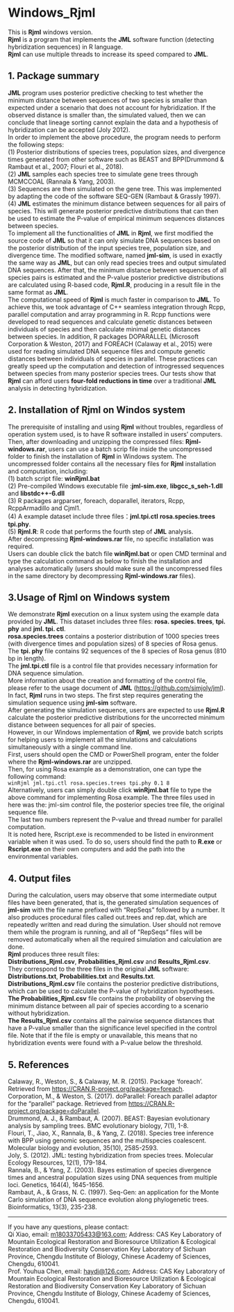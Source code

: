 # Windows_Rjml 
This is **Rjml** windows version.   
**Rjml** is a program that implements the **JML** software function (detecting hybridization sequences) in R language.   
**Rjml** can use multiple threads to increase its speed compared to **JML**.  
## 1. Package summary
**JML** program uses posterior predictive checking to test whether the minimum distance between sequences of two species is smaller than expected under a scenario that does not account for hybridization.
If the observed distance is smaller than, the simulated valued, then we can conclude that lineage sorting cannot explain the data and a hypothesis of hybridization can be accepted (Joly 2012).  
In order to implement the above procedure, the program needs to perform the following steps:  
(1) Posterior distributions of species trees, population sizes, and divergence times generated from other software such as BEAST and BPP(Drummond & Rambaut et al., 2007; Flouri et al., 2018).  
(2) **JML** samples each species tree to simulate gene trees through MCMCCOAL (Rannala & Yang, 2003).  
(3) Sequences are then simulated on the gene tree. This was implemented by adapting the code of the software SEQ-GEN (Rambaut & Grassly 1997).    
(4) **JML** estimates the minimum distance between sequences for all pairs of species. This will generate posterior predictive distributions that can then be used to estimate the P-value of empirical minimum sequences distances between species.  
To implement all the functionalities of **JML** in **Rjml**, we first modified the source code of **JML** so that it can only simulate DNA sequences based on the posterior distribution of the input species tree, population size, and divergence time.
The modified software, named **jml-sim**, is used in exactly the same way as **JML**, but can only read species trees and output simulated DNA sequences. 
After that, the minimum distance between sequences of all species pairs is estimated and the P-value posterior predictive distributions are calculated using R-based code, **Rjml.R**, producing in a result file in the same format as **JML**.  
The computational speed of **Rjml** is much faster in comparison to **JML**. To achieve this, we took advantage of C++ seamless integration through Rcpp, parallel computation and array programming in R. Rcpp functions were developed to read sequences and calculate genetic distances between individuals of species and then calculate minimal genetic distances between species. In addition, R packages DOPARALLEL (Microsoft Corporation & Weston, 2017) and FOREACH (Calaway et al., 2015) were used for reading simulated DNA sequence files and compute genetic distances between individuals of species in parallel. These practices can greatly speed up the computation and detection of introgressed sequences between species from many posterior species trees. Our tests show that **Rjml** can afford users **four-fold reductions in time** over a traditional **JML** analysis in detecting hybridization. 
## 2. Installation of **Rjml** on Windos system
The prerequisite of installing and using **Rjml** without troubles, regardless of operation system used, is to have R software installed in users’ computers. 
Then, after downloading and unzipping the compressed files: **Rjml-windows.rar**, users can use a batch scrip file inside the uncompressed folder to finish the installation of **Rjml** in Windows system. 
The uncompressed folder contains all the necessary files for **Rjml** installation and computation, including:  
(1) batch script file: **winRjml.bat**  
(2) Pre-compiled Windows executable file :**jml-sim.exe**, **libgcc_s_seh-1.dll** and **libstdc++-6.dll**  
(3) R packages argparser, foreach, doparallel, iterators, Rcpp, RcppArmadillo and Cjml1.  
(4) A example dataset include three files：**jml.tpi.ctl** **rosa.species.trees** **tpi.phy**.  
(5) **Rjml.R**: R code that performs the fourth step of **JML** analysis.  
After decompressing **Rjml-windows.rar** file, no specific installation was required.  
Users can double click the batch file **winRjml.bat** or open CMD terminal and type the calculation command as below to finish the installation and analyses automatically (users should make sure all the uncompressed files in the same directory by decompressing **Rjml-windows.rar** files).
## 3.Usage of **Rjml** on Windows system
We demonstrate **Rjml** execution on a linux system using the example data provided by **JML**. 
This dataset includes three files: **rosa. species. trees**, **tpi. phy** and **jml. tpi. ctl**.   
**rosa.species.trees** contains a posterior distribution of 1000 species trees (with divergence times and population sizes) of 8 species of Rosa genus.   
The **tpi. phy** file contains 92 sequences of the 8 species of Rosa genus (810 bp in length).  
The **jml.tpi.ctl** file is a control file that provides necessary information for DNA sequence simulation.  
More information about the creation and formatting of the control file, please refer to the usage document of **JML** (https://github.com/simjoly/jml).  
In fact, **Rjml** runs in two steps. 
The first step requires generating the simulation sequence using **jml-sim** software.  
After generating the simulation sequence, users are expected to use **Rjml.R** calculate the posterior predictive distributions for the uncorrected minimum distance between sequences for all pair of species.   
However, in our Windows implementation of **Rjml**, we provide batch scripts for helping users to implement all the simulations and calculations simultaneously with a single command line.  
First, users should open the CMD or PowerShell program, enter the folder where the **Rjml-windows.rar** are unzipped.  
Then, for using Rosa example as a demonstration, one can type the following command:  
`winRjml jml.tpi.ctl rosa.species.trees tpi.phy 0.1 8`    
Alternatively, users can simply double click **winRjml.bat** file to type the above command for implementing Rosa example.
The three files used in here was the: jml-sim control file, the posterior species tree file, the original sequence file.  
The last two numbers represent the P-value and thread number for parallel computation.  
It is noted here, Rscript.exe is recommended to be listed in environment variable when it was used. To do so, users should find the path to **R.exe** or **Rscript.exe** on their own computers and add the path into the environmental variables.  
## 4. Output files
During the calculation, users may observe that some intermediate output files have been generated, that is, the generated simulation sequences of **jml-sim** with the file name prefixed with “RepSeqs” followed by a number. It also produces procedural files called out.trees and rep.dat, which are repeatedly written and read during the simulation. User should not remove them while the program is running, and all of "RepSeqs” files will be removed automatically when all the required simulation and calculation are done.  
**Rjml** produces three result files:  
**Distributions_Rjml.csv**, **Probabilities_Rjml.csv** and **Results_Rjml.csv**.  
They correspond to the three files in the original **JML** software: **Distributions.txt**, **Probabilities.txt** and **Results.txt**.  
**Distributions_Rjml.csv** file contains the posterior predictive distributions, which can be used to calculate the P-value of hybridization hypotheses.  
**The Probabilities_Rjml.csv** file contains the probability of observing the minimum distance between all pair of species according to a scenario without hybridization.  
**The Results_Rjml.csv** contains all the pairwise sequence distances that have a P-value smaller than the significance level specified in the control file. Note that if the file is empty or unavailable, this means that no hybridization events were found with a P-value below the threshold.
## 5. References
Calaway, R., Weston, S., & Calaway, M. R. (2015). Package ‘foreach’. Retrieved from https://CRAN.R-project.org/package=foreach.  
Corporation, M., & Weston, S. (2017). doParallel: Foreach parallel adaptor for the “parallel” package. Retrieved from https://CRAN.R-project.org/package=doParallel.  
Drummond, A. J., & Rambaut, A. (2007). BEAST: Bayesian evolutionary analysis by sampling trees. BMC evolutionary biology, 7(1), 1-8.  
Flouri, T., Jiao, X., Rannala, B., & Yang, Z. (2018). Species tree inference with BPP using genomic sequences and the multispecies coalescent. Molecular biology and evolution, 35(10), 2585-2593.  
Joly, S. (2012). JML: testing hybridization from species trees. Molecular Ecology Resources, 12(1), 179-184.  
Rannala, B., & Yang, Z. (2003). Bayes estimation of species divergence times and ancestral population sizes using DNA sequences from multiple loci. Genetics, 164(4), 1645-1656.  
Rambaut, A., & Grass, N. C. (1997). Seq-Gen: an application for the Monte Carlo simulation of DNA sequence evolution along phylogenetic trees. Bioinformatics, 13(3), 235-238.  
****
If you have any questions, please contact:  
Qi Xiao, email: m18033705433@163.com; Address: CAS Key Laboratory of Mountain Ecological Restoration and Bioresource Utilization & Ecological Restoration and Biodiversity Conservation Key Laboratory of Sichuan Province, Chengdu Institute of Biology, Chinese Academy of Sciences, Chengdu, 610041.  
Prof. Youhua Chen, email: haydi@126.com; Address: CAS Key Laboratory of Mountain Ecological Restoration and Bioresource Utilization & Ecological Restoration and Biodiversity Conservation Key Laboratory of Sichuan Province, Chengdu Institute of Biology, Chinese Academy of Sciences, Chengdu, 610041.
